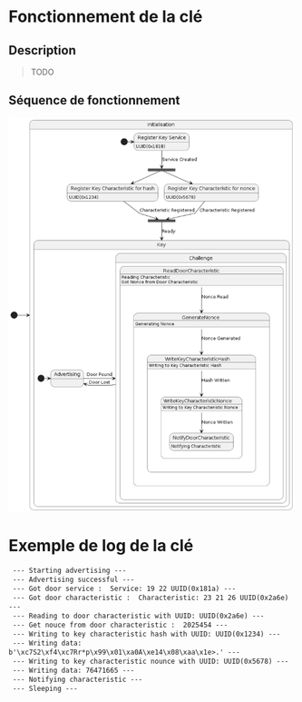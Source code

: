 # Fonctionnement de la clé

## Description

> TODO

## Séquence de fonctionnement

![Sequence Diagram](imgs/key.png)

# Exemple de log de la clé

```
 --- Starting advertising ---
 --- Advertising successful ---
 --- Got door service :  Service: 19 22 UUID(0x181a) ---
 --- Got door characteristic :  Characteristic: 23 21 26 UUID(0x2a6e) ---
 --- Reading to door characteristic with UUID: UUID(0x2a6e) ---
 --- Get nouce from door characteristic :  2025454 ---
 --- Writing to key characteristic hash with UUID: UUID(0x1234) ---
 --- Writing data: b'\xc7S2\xf4\xc7Rr*p\x99\x01\xa0A\xe14\x08\xaa\x1e>.' ---
 --- Writing to key characteristic nounce with UUID: UUID(0x5678) ---
 --- Writing data: 76471665 ---
 --- Notifying characteristic ---
 --- Sleeping ---
```
